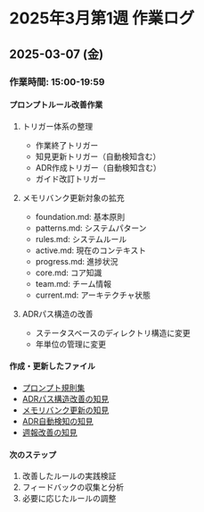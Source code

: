 # 2025年3月第1週 作業ログ

## 2025-03-07 (金)

### 作業時間: 15:00-19:59

#### プロンプトルール改善作業

1. トリガー体系の整理

   - 作業終了トリガー
   - 知見更新トリガー（自動検知含む）
   - ADR作成トリガー（自動検知含む）
   - ガイド改訂トリガー

2. メモリバンク更新対象の拡充

   - foundation.md: 基本原則
   - patterns.md: システムパターン
   - rules.md: システムルール
   - active.md: 現在のコンテキスト
   - progress.md: 進捗状況
   - core.md: コア知識
   - team.md: チーム情報
   - current.md: アーキテクチャ状態

3. ADRパス構造の改善
   - ステータスベースのディレクトリ構造に変更
   - 年単位の管理に変更

#### 作成・更新したファイル

- [プロンプト規則集](../../ai/guidelines/prompt-rules.md)
- [ADRパス構造改善の知見](../../logs/ai/knowledge/architect/2025-03/2025-03-07-adr-path-improvement.md)
- [メモリバンク更新の知見](../../logs/ai/knowledge/memory/2025-03/2025-03-07-memorybank-update.md)
- [ADR自動検知の知見](../../logs/ai/knowledge/architect/2025-03/2025-03-07-adr-auto-trigger.md)
- [週報改善の知見](../../logs/ai/knowledge/architect/2025-03/2025-03-07-weekly-report-improvement.md)

#### 次のステップ

1. 改善したルールの実践検証
2. フィードバックの収集と分析
3. 必要に応じたルールの調整
